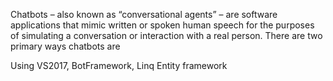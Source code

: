 Chatbots – also known as “conversational agents” – are software applications that
mimic written or spoken human speech for the purposes of simulating a conversation or interaction with a real person.
There are two primary ways chatbots are 

Using VS2017,
BotFramework,
Linq
Entity framework 
